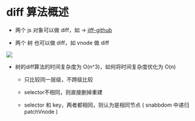 # diff 算法概述

- 两个 js 对象可以做 diff，如 -> [jiff-github](https://github.com/cujojs/jiff)

- 两个 树 也可以做 diff，如 vnode 做 diff

![](https://s1.ax1x.com/2020/05/07/YZDg2T.png)

- 树的diff算法的时间复杂度为 O(n^3)，如何将时间复杂度优化为 O(n)

  - 只比较同一层级，不跨级比较

  - selector不相同，则直接删掉重建

  - selector 和 key，两者都相同，则认为是相同节点 ( snabbdom 中递归 patchVnode )
